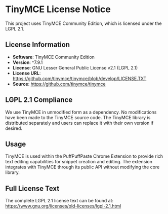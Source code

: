 # TinyMCE License Notice

This project uses TinyMCE Community Edition, which is licensed under the LGPL 2.1.

## License Information

- **Software**: TinyMCE Community Edition
- **Version**: ^7.9.1
- **License**: GNU Lesser General Public License v2.1 (LGPL 2.1)
- **License URL**: https://github.com/tinymce/tinymce/blob/develop/LICENSE.TXT
- **Source**: https://github.com/tinymce/tinymce

## LGPL 2.1 Compliance

We use TinyMCE in unmodified form as a dependency. No modifications have been made to the TinyMCE source code. The TinyMCE library is distributed separately and users can replace it with their own version if desired.

## Usage

TinyMCE is used within the PuffPuffPaste Chrome Extension to provide rich text editing capabilities for snippet creation and editing. The extension integrates with TinyMCE through its public API without modifying the core library.

## Full License Text

The complete LGPL 2.1 license text can be found at:
https://www.gnu.org/licenses/old-licenses/lgpl-2.1.html